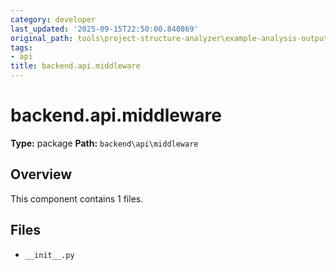 ```yaml
---
category: developer
last_updated: '2025-09-15T22:50:00.840869'
original_path: tools\project-structure-analyzer\example-analysis-output\documentation\component_backend_api_middleware.md
tags:
- api
title: backend.api.middleware
---
```


# backend.api.middleware

**Type:** package
**Path:** `backend\api\middleware`



## Overview

This component contains 1 files.

## Files

- `__init__.py`
